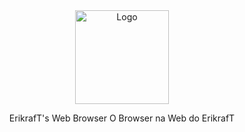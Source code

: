 <div align="center">
  <a href="https://github.com/erikraft/iSearch/">
    <img src="https://search.erikraft.com/images/isearch-logo.png" alt="Logo"  width="150" height="150">
  </a>

  <p>
    ErikrafT's Web Browser
    O Browser na Web do ErikrafT
  </p>
</div>
<br>
